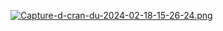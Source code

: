 [![Capture-d-cran-du-2024-02-18-15-26-24.png](https://i.postimg.cc/D0WMJrdK/Capture-d-cran-du-2024-02-18-15-26-24.png)](https://postimg.cc/D4TgRbMC)
